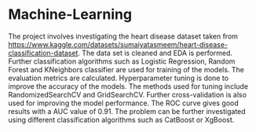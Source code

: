 # Machine-Learning

The project involves investigating the heart disease dataset taken from https://www.kaggle.com/datasets/sumaiyatasmeem/heart-disease-classification-dataset. The data set is cleaned and EDA is performed. Further classification algorithms such as Logistic Regression, Random Forest and KNeighbors classifier are used for training of the models. The evaluation metrics are calculated. Hyperparameter tuning is done to improve the accuracy of the models. The methods used for tuning include RandomizedSearchCV and GridSearchCV. Further cross-validation is also used for improving the model performance. The ROC curve gives good results with a AUC value of 0.91. The problem can be further investigated using different classification algorithms such as CatBoost or XgBoost.
